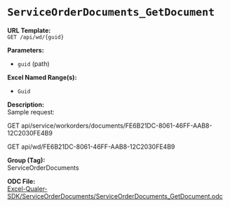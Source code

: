 # `ServiceOrderDocuments_GetDocument`

**URL Template:**  
`GET /api/wd/{guid}`

**Parameters:**  
- `guid` (path)

**Excel Named Range(s):**  
- `Guid`

**Description:**  
Sample request:
            
GET api/service/workorders/documents/FE6B21DC-8061-46FF-AAB8-12C2030FE4B9
            
GET api/wd/FE6B21DC-8061-46FF-AAB8-12C2030FE4B9

**Group (Tag):**  
ServiceOrderDocuments

**ODC File:**  
[Excel-Qualer-SDK/ServiceOrderDocuments/ServiceOrderDocuments_GetDocument.odc](https://github.com/Johnson-Gage-Inspection-Inc/qualer-sdk-odc/blob/main/Excel-Qualer-SDK/ServiceOrderDocuments/ServiceOrderDocuments_GetDocument.odc)
